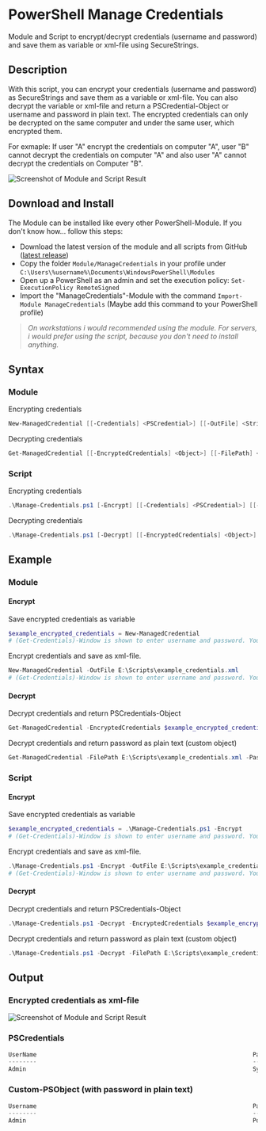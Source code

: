 # PowerShell Manage Credentials

Module and Script to encrypt/decrypt credentials (username and password) and save them as variable or xml-file using SecureStrings.

## Description

With this script, you can encrypt your credentials (username and password) as SecureStrings and save them as a variable or xml-file. You can also decrypt the variable or xml-file and return a PSCredential-Object or username and password in plain text.
The encrypted credentials can only be decrypted on the same computer and under the same user, which encrypted them.

For exmaple: If user "A" encrypt the credentials on computer "A", user "B" cannot decrypt the credentials on computer "A" and also user "A" cannot decrypt the credentials on Computer "B".

![Screenshot of Module and Script Result](https://github.com/BornToBeRoot/PowerShell_Manage-Credentials/blob/master/Documentation/Module_and_Script.png?raw=true)

## Download and Install

The Module can be installed like every other PowerShell-Module. If you don't know how... follow this steps:

* Download the latest version of the module and all scripts from GitHub ([latest release](https://github.com/BornToBeRoot/PowerShell-Manage-Credentials/releases/latest))
* Copy the folder `Module/ManageCredentials` in your profile under `C:\Users\%username%\Documents\WindowsPowerShell\Modules`
* Open up a PowerShell as an admin and set the execution policy: `Set-ExecutionPolicy RemoteSigned`
* Import the "ManageCredentials"-Module with the command `Import-Module ManageCredentials` (Maybe add this command to your PowerShell profile)

>_On workstations i would recommended using the module. For servers, i would prefer using the script, because you don't need to install anything._

## Syntax

### Module

Encrypting credentials

```powershell
New-ManagedCredential [[-Credentials] <PSCredential>] [[-OutFile] <String>] [<CommonParameters>]
``` 

Decrypting credentials

```powershell
Get-ManagedCredential [[-EncryptedCredentials] <Object>] [[-FilePath] <String>] [[-PasswordAsPlainText]] [<CommonParameters>]
```

### Script

Encrypting credentials

```powershell
.\Manage-Credentials.ps1 [-Encrypt] [[-Credentials] <PSCredential>] [[-OutFile] <String>] [<CommonParameters>]
```

Decrypting credentials

```powershell
.\Manage-Credentials.ps1 [-Decrypt] [[-EncryptedCredentials] <Object>] [[-FilePath] <String>] [[-PasswordAsPlainText]] [<CommonParameters>]
```

## Example

### Module

#### Encrypt

Save encrypted credentials as variable

```powershell
$example_encrypted_credentials = New-ManagedCredential
# (Get-Credentials)-Window is shown to enter username and password. You don't need to type the password as plain text.
```

Encrypt credentials and save as xml-file. 

```powershell
New-ManagedCredential -OutFile E:\Scripts\example_credentials.xml
# (Get-Credentials)-Window is shown to enter username and password. You don't need to type the password as plain text. 
```

#### Decrypt

Decrypt credentials and return PSCredentials-Object

```powershell
Get-ManagedCredential -EncryptedCredentials $example_encrypted_credentials
```

Decrypt credentials and return password as plain text (custom object)

```powershell
Get-ManagedCredential -FilePath E:\Scripts\example_credentials.xml -PasswordAsPlainText
```
### Script

#### Encrypt

Save encrypted credentials as variable

```powershell
$example_encrypted_credentials = .\Manage-Credentials.ps1 -Encrypt
# (Get-Credentials)-Window is shown to enter username and password. You don't need to type the password as plain text.
```

Encrypt credentials and save as xml-file. 

```powershell
.\Manage-Credentials.ps1 -Encrypt -OutFile E:\Scripts\example_credentials.xml
# (Get-Credentials)-Window is shown to enter username and password. You don't need to type the password as plain text. 
```

#### Decrypt

Decrypt credentials and return PSCredentials-Object

```powershell
.\Manage-Credentials.ps1 -Decrypt -EncryptedCredentials $example_encrypted_credentials
```

Decrypt credentials and return password as plain text (custom object)

```powershell
.\Manage-Credentials.ps1 -Decrypt -FilePath E:\Scripts\example_credentials.xml -PasswordAsPlainText
```

## Output

### Encrypted credentials as xml-file

![Screenshot of Module and Script Result](https://github.com/BornToBeRoot/PowerShell_Manage-Credentials/blob/master/Documentation/Encrypted_Credentials_XML-File.png?raw=true)

### PSCredentials

```powershell
UserName                                                             Password
--------                                                             --------
Admin                                                                System.Security.SecureString
```

### Custom-PSObject (with password in plain text)

```powershell
Username                                                             Password
--------                                                             --------
Admin                                                                PowerShell
```
